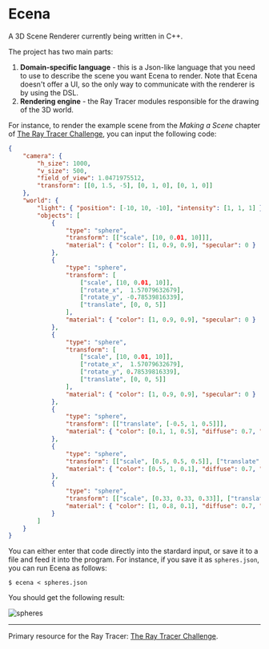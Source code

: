 # Ecena
A 3D Scene Renderer currently being written in C++.

The project has two main parts:
1. __Domain-specific language__ - this is a Json-like language that you need to use to describe the scene you want Ecena to render. Note that Ecena doesn't offer a UI, so the only way to communicate with the renderer is by using the DSL.
2. __Rendering engine__ - the Ray Tracer modules responsible for the drawing of the 3D world.

For instance, to render the example scene from the _Making a Scene_ chapter of [The Ray Tracer Challenge](http://raytracerchallenge.com/), 
you can input the following code:

```json
{
    "camera": {
        "h_size": 1000,
        "v_size": 500,
        "field_of_view": 1.0471975512,
        "transform": [[0, 1.5, -5], [0, 1, 0], [0, 1, 0]]
    },
    "world": {
        "light": { "position": [-10, 10, -10], "intensity": [1, 1, 1] },
        "objects": [
            { 
                "type": "sphere", 
                "transform": [["scale", [10, 0.01, 10]]], 
                "material": { "color": [1, 0.9, 0.9], "specular": 0 } 
            },
            { 
                "type": "sphere", 
                "transform": [
                    ["scale", [10, 0.01, 10]], 
                    ["rotate_x",  1.57079632679], 
                    ["rotate_y", -0.78539816339], 
                    ["translate", [0, 0, 5]]
                ], 
                "material": { "color": [1, 0.9, 0.9], "specular": 0 }
            },
            { 
                "type": "sphere", 
                "transform": [
                    ["scale", [10, 0.01, 10]], 
                    ["rotate_x",  1.57079632679], 
                    ["rotate_y", 0.78539816339], 
                    ["translate", [0, 0, 5]]
                ], 
                "material": { "color": [1, 0.9, 0.9], "specular": 0 }
            },
            { 
                "type": "sphere", 
                "transform": [["translate", [-0.5, 1, 0.5]]],
                "material": { "color": [0.1, 1, 0.5], "diffuse": 0.7, "specular": 0.3 }
            },
            { 
                "type": "sphere", 
                "transform": [["scale", [0.5, 0.5, 0.5]], ["translate", [1.5, 0.5, -0.5]]],
                "material": { "color": [0.5, 1, 0.1], "diffuse": 0.7, "specular": 0.3 }
            },
            { 
                "type": "sphere", 
                "transform": [["scale", [0.33, 0.33, 0.33]], ["translate", [-1.5, 0.33, -0.75]]],
                "material": { "color": [1, 0.8, 0.1], "diffuse": 0.7, "specular": 0.3 }
            }
        ]
    }
}
```

You can either enter that code directly into the stardard input, or save it to a file and feed it into the program. For instance, if you save it as `spheres.json`, you can run Ecena as follows:

```
$ ecena < spheres.json
```

You should get the following result: 

![spheres](https://user-images.githubusercontent.com/4519785/210182223-1ea39d14-ea98-4ca5-8e85-523968501419.png)

---

Primary resource for the Ray Tracer: [The Ray Tracer Challenge](http://raytracerchallenge.com/).
